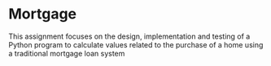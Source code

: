 # Mortgage
This assignment focuses on the design, implementation and testing of a Python program to calculate values related to the purchase of a home using a traditional mortgage loan system
